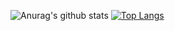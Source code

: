 ![Anurag's github stats](https://github-readme-stats.vercel.app/api?username=douglaskurotaki&theme=dark&count_private=true&show_icons=true&theme=dracula&line_height=20)
[![Top Langs](https://github-readme-stats.vercel.app/api/top-langs/?username=douglaskurotaki&theme=dark&layout=compact&show_icons=true&theme=dracula)](https://github.com/anuraghazra/github-readme-stats)
